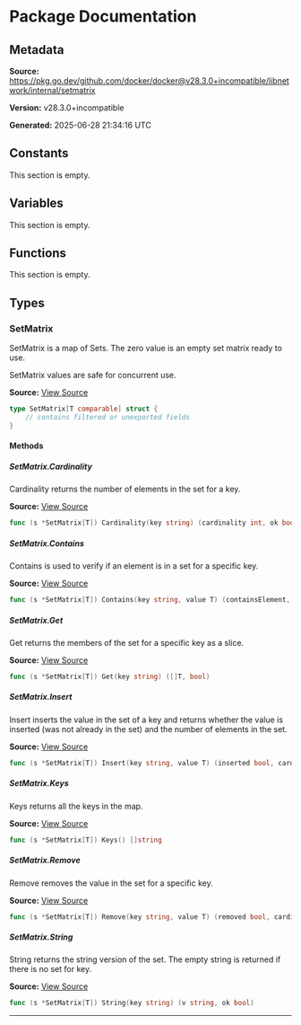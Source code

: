 # Package Documentation

## Metadata

**Source:** https://pkg.go.dev/github.com/docker/docker@v28.3.0+incompatible/libnetwork/internal/setmatrix

**Version:** v28.3.0+incompatible

**Generated:** 2025-06-28 21:34:16 UTC

## Constants

This section is empty.

## Variables

This section is empty.

## Functions

This section is empty.

## Types

### SetMatrix

SetMatrix is a map of Sets.
The zero value is an empty set matrix ready to use.

SetMatrix values are safe for concurrent use.

**Source:** [View Source](https://github.com/docker/docker/blob/v28.3.0/libnetwork/internal/setmatrix/setmatrix.go#L16)  

```go
type SetMatrix[T comparable] struct {
	// contains filtered or unexported fields
}
```

#### Methods

##### SetMatrix.Cardinality

Cardinality returns the number of elements in the set for a key.

**Source:** [View Source](https://github.com/docker/docker/blob/v28.3.0/libnetwork/internal/setmatrix/setmatrix.go#L83)  

```go
func (s *SetMatrix[T]) Cardinality(key string) (cardinality int, ok bool)
```

##### SetMatrix.Contains

Contains is used to verify if an element is in a set for a specific key.

**Source:** [View Source](https://github.com/docker/docker/blob/v28.3.0/libnetwork/internal/setmatrix/setmatrix.go#L34)  

```go
func (s *SetMatrix[T]) Contains(key string, value T) (containsElement, setExists bool)
```

##### SetMatrix.Get

Get returns the members of the set for a specific key as a slice.

**Source:** [View Source](https://github.com/docker/docker/blob/v28.3.0/libnetwork/internal/setmatrix/setmatrix.go#L23)  

```go
func (s *SetMatrix[T]) Get(key string) ([]T, bool)
```

##### SetMatrix.Insert

Insert inserts the value in the set of a key and returns whether the value is
inserted (was not already in the set) and the number of elements in the set.

**Source:** [View Source](https://github.com/docker/docker/blob/v28.3.0/libnetwork/internal/setmatrix/setmatrix.go#L46)  

```go
func (s *SetMatrix[T]) Insert(key string, value T) (inserted bool, cardinality int)
```

##### SetMatrix.Keys

Keys returns all the keys in the map.

**Source:** [View Source](https://github.com/docker/docker/blob/v28.3.0/libnetwork/internal/setmatrix/setmatrix.go#L107)  

```go
func (s *SetMatrix[T]) Keys() []string
```

##### SetMatrix.Remove

Remove removes the value in the set for a specific key.

**Source:** [View Source](https://github.com/docker/docker/blob/v28.3.0/libnetwork/internal/setmatrix/setmatrix.go#L62)  

```go
func (s *SetMatrix[T]) Remove(key string, value T) (removed bool, cardinality int)
```

##### SetMatrix.String

String returns the string version of the set.
The empty string is returned if there is no set for key.

**Source:** [View Source](https://github.com/docker/docker/blob/v28.3.0/libnetwork/internal/setmatrix/setmatrix.go#L96)  

```go
func (s *SetMatrix[T]) String(key string) (v string, ok bool)
```

---

